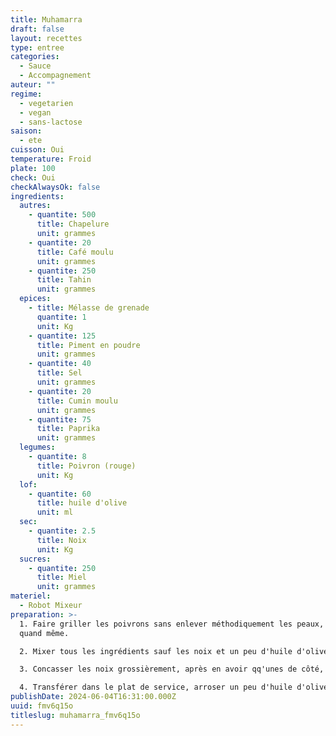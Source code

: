 ```yaml
---
title: Muhamarra
draft: false
layout: recettes
type: entree
categories:
  - Sauce
  - Accompagnement
auteur: ""
regime:
  - vegetarien
  - vegan
  - sans-lactose
saison:
  - ete
cuisson: Oui
temperature: Froid
plate: 100
check: Oui
checkAlwaysOk: false
ingredients:
  autres:
    - quantite: 500
      title: Chapelure
      unit: grammes
    - quantite: 20
      title: Café moulu
      unit: grammes
    - quantite: 250
      title: Tahin
      unit: grammes
  epices:
    - title: Mélasse de grenade
      quantite: 1
      unit: Kg
    - quantite: 125
      title: Piment en poudre
      unit: grammes
    - quantite: 40
      title: Sel
      unit: grammes
    - quantite: 20
      title: Cumin moulu
      unit: grammes
    - quantite: 75
      title: Paprika
      unit: grammes
  legumes:
    - quantite: 8
      title: Poivron (rouge)
      unit: Kg
  lof:
    - quantite: 60
      title: huile d'olive
      unit: ml
  sec:
    - quantite: 2.5
      title: Noix
      unit: Kg
  sucres:
    - quantite: 250
      title: Miel
      unit: grammes
materiel:
  - Robot Mixeur
preparation: >-
  1. Faire griller les poivrons sans enlever méthodiquement les peaux, un peu
  quand même.

  2. Mixer tous les ingrédients sauf les noix et un peu d'huile d'olive pour le service. Attention à laisser une part sans chapelure pour sans gluten.

  3. Concasser les noix grossièrement, après en avoir qq'unes de côté, les ajouter au melange.

  4. Transférer dans le plat de service, arroser un peu d'huile d'olives et décorer avec les noix restantes.
publishDate: 2024-06-04T16:31:00.000Z
uuid: fmv6q15o
titleslug: muhamarra_fmv6q15o
---
```

